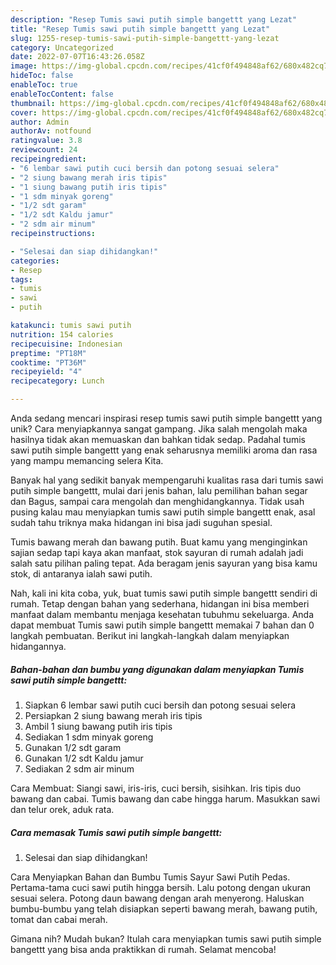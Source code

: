 ```yaml
---
description: "Resep Tumis sawi putih simple bangettt yang Lezat"
title: "Resep Tumis sawi putih simple bangettt yang Lezat"
slug: 1255-resep-tumis-sawi-putih-simple-bangettt-yang-lezat
category: Uncategorized
date: 2022-07-07T16:43:26.058Z
image: https://img-global.cpcdn.com/recipes/41cf0f494848af62/680x482cq70/tumis-sawi-putih-simple-bangettt-foto-resep-utama.jpg
hideToc: false
enableToc: true
enableTocContent: false
thumbnail: https://img-global.cpcdn.com/recipes/41cf0f494848af62/680x482cq70/tumis-sawi-putih-simple-bangettt-foto-resep-utama.jpg
cover: https://img-global.cpcdn.com/recipes/41cf0f494848af62/680x482cq70/tumis-sawi-putih-simple-bangettt-foto-resep-utama.jpg
author: Admin
authorAv: notfound
ratingvalue: 3.8
reviewcount: 24
recipeingredient:
- "6 lembar sawi putih cuci bersih dan potong sesuai selera"
- "2 siung bawang merah iris tipis"
- "1 siung bawang putih iris tipis"
- "1 sdm minyak goreng"
- "1/2 sdt garam"
- "1/2 sdt Kaldu jamur"
- "2 sdm air minum"
recipeinstructions:

- "Selesai dan siap dihidangkan!"
categories:
- Resep
tags:
- tumis
- sawi
- putih

katakunci: tumis sawi putih 
nutrition: 154 calories
recipecuisine: Indonesian
preptime: "PT18M"
cooktime: "PT36M"
recipeyield: "4"
recipecategory: Lunch

---
```





Anda sedang mencari inspirasi resep tumis sawi putih simple bangettt yang unik? Cara menyiapkannya sangat gampang. Jika salah mengolah maka hasilnya tidak akan memuaskan dan bahkan tidak sedap. Padahal tumis sawi putih simple bangettt yang enak seharusnya memiliki aroma dan rasa yang mampu memancing selera Kita.





Banyak hal yang sedikit banyak mempengaruhi kualitas rasa dari tumis sawi putih simple bangettt, mulai dari jenis bahan, lalu pemilihan bahan segar dan Bagus, sampai cara mengolah dan menghidangkannya. Tidak usah pusing kalau mau menyiapkan tumis sawi putih simple bangettt enak,      asal sudah tahu triknya maka hidangan ini bisa jadi suguhan spesial.














Tumis bawang merah dan bawang putih. Buat kamu yang menginginkan sajian sedap tapi kaya akan manfaat, stok sayuran di rumah adalah jadi salah satu pilihan paling tepat. Ada beragam jenis sayuran yang bisa kamu stok, di antaranya ialah sawi putih.






Nah, kali ini kita coba, yuk, buat tumis sawi putih simple bangettt sendiri di rumah. Tetap dengan bahan yang sederhana, hidangan ini bisa memberi manfaat dalam membantu menjaga kesehatan tubuhmu sekeluarga. Anda dapat membuat Tumis sawi putih simple bangettt memakai 7 bahan dan 0 langkah pembuatan. Berikut ini langkah-langkah dalam menyiapkan hidangannya.

<!--inarticleads1-->

##### Bahan-bahan dan bumbu yang digunakan dalam menyiapkan Tumis sawi putih simple bangettt:

1. Siapkan 6 lembar sawi putih cuci bersih dan potong sesuai selera
1. Persiapkan 2 siung bawang merah iris tipis
1. Ambil 1 siung bawang putih iris tipis
1. Sediakan 1 sdm minyak goreng
1. Gunakan 1/2 sdt garam
1. Gunakan 1/2 sdt Kaldu jamur
1. Sediakan 2 sdm air minum


Cara Membuat: Siangi sawi, iris-iris, cuci bersih, sisihkan. Iris tipis duo bawang dan cabai. Tumis bawang dan cabe hingga harum. Masukkan sawi dan telur orek, aduk rata. 

<!--inarticleads2-->

##### Cara memasak Tumis sawi putih simple bangettt:


1. Selesai dan siap dihidangkan!

Cara Menyiapkan Bahan dan Bumbu Tumis Sayur Sawi Putih Pedas. Pertama-tama cuci sawi putih hingga bersih. Lalu potong dengan ukuran sesuai selera. Potong daun bawang dengan arah menyerong. Haluskan bumbu-bumbu yang telah disiapkan seperti bawang merah, bawang putih, tomat dan cabai merah. 

Gimana nih? Mudah bukan? Itulah cara menyiapkan tumis sawi putih simple bangettt yang bisa anda praktikkan di rumah. Selamat mencoba!
